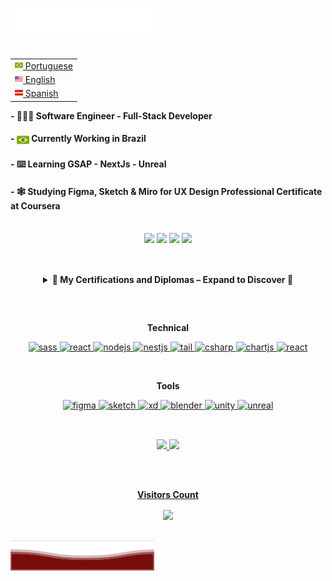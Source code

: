 <img src="images/header_en.svg"></img>
<table align="right">
 <tr><td><a href="README_br.md"><img src="images/br-flag.png" height="13"> Portuguese </a></td></tr>
 <tr><td><a href="README.md"><img src="images/us-flag.png" height="13"> English </a></td></tr>
 <tr><td><a href="README_sp.md"><img src="images/sp-flag.png" height="13"> Spanish </a></td></tr>
</table>
<div class="left" align="left" display="flex" flex-direction="column">
 <h4>- 👨🏽‍💻 Software Engineer - Full-Stack Developer</h4>
 <h4>-  <img src="images/br-flag.png" height="20" align="center">  Currently Working in Brazil
 <h4>- ⌨️ Learning GSAP - NextJs - Unreal </h4>
 <h4>- 🕸️ Studying Figma, Sketch & Miro for UX Design Professional Certificate at Coursera</h4>
</div>
 <br>
 <div>
 <div class= "connectWithMe" align="center">
  <a href = "mailto:victorgabrielnamelo@gmail.com"><img src="https://img.shields.io/badge/-Gmail-%23333?style=for-the-badge&logo=gmail&logoColor=white" target="_blank"></a>
  <a href="https://www.linkedin.com/in/victorgnascimento/" target="_blank"><img src="https://img.shields.io/badge/-LinkedIn-%230077B5?style=for-the-badge&logo=linkedin&logoColor=white" target="_blank"></a>
  <a href="https://www.behance.net/victornascimento" target="_blank"><img src="https://img.shields.io/badge/Behance-1769ff?style=for-the-badge&logo=behance&logoColor=white" target="_blank"></a>
  <a href="https://www.coursera.org/user/c64b35a0a3552907b1a917c0f2ec2f2d" target="_blank"><img src="https://img.shields.io/badge/Coursera-0056D2?style=for-the-badge&logo=Coursera&logoColor=white" target="_blank"></a>
 </div>
  
  ##
 
<br>
  <details align="center"> 
  <summary><b> 🥇 My Certifications and Diplomas – Expand to Discover 🥇</b></summary>

   <details>
    <summary><button><b> Show Content </b></button><img src="images/Courses/Puc.png"></img></summary>
      <p>My experience at PUCPR was transformative! The university offered an incredible environment to grow as a Software Engineer, blending cutting-edge tech education with hands-on opportunities like my DevQuest project. From day one, I was hooked by the engaging professors and the chance to dive into real-world challenges, like developing a gamified Python learning game in Unity. PUCPR’s flexible curriculum let me balance coursework with my startup, OCTO STUDIOS, and research for a scientific article submitted to FIE 2026. The supportive community and top-notch resources, like labs and mentorship, fueled my passion for innovation, making me believe PUCPR is one of the best places to learn tech in Brazil. This experience shaped my skills in coding, UI/UX, and leadership, preparing me to tackle industry challenges with confidence.</p>
      <details>
       <summary><h3>Bachelor’s Degree</h3></summary>
        <img src="https://i.ibb.co/YBsRg35d/este.png" alt="this" />
      </details>
      <details>
       <summary><h3>Honorable Mention</h3></summary>
        <img src="https://i.ibb.co/Qjtr9Xj5/honor.png" alt="honor" />
      </details>
   </details>
   
   <details>
    <summary><button><b> Show Content </b></button><img src="images/Courses/Coursera.png"></img></summary>
      <p>My experience with Coursera was awesome! The platform provided me with an incredible opportunity to expand my knowledge and skills for free, just for sharing my life history at they financial assistance program. From the moment I started exploring the courses, I was captivated by the diverse range of subjects available. The platform's user-friendly interface made it easy for me to navigate and access high-quality course materials. I appreciated the flexibility of being able to learn at my own pace, fitting the coursework into my busy schedule, and that made for me believe Coursera the best site to learn tech for free in hole internet.</p>
      <details>
       <summary><h3>IBM Full Stack Software Developer Assesment</h3></summary>
        <img src="https://i.ibb.co/QjYp4jXj/Certificado-IBM-Full-Stack-Software-Developer-Assessment.jpg" alt="imb" />
      </details> 
      <details>
       <summary><h3>Google UX Design Professional Cetificate</h3></summary>
        <img src="https://i.ibb.co/Z39MQWq/GOOGLEUXD.jpg" alt="ux" />
      </details>
      <details>
       <summary><h3>Google Foundations of Project Management</h3></summary>
        <img src="https://i.ibb.co/kgTqjXyK/Certificado-Google-Fundations-of-Project-Management.jpg" alt="pg" />
      </details>
      <details>
       <summary><h3>Google Technical Support Fundamentals</h3></summary>
        <img src="https://i.ibb.co/4nWjxy2T/Certificado-Google-Technical-Support-Fundamentals.jpg" alt="sup"/>
      </details>
      <details>
       <summary><h3>Meta Principles of UX/UI Design</h3></summary>
        <img src="https://i.ibb.co/mV9frxTt/Certificado-Principles-of-UX-UI-Design.jpg" alt="metaui" />
      </details>
      <details>
       <summary><h3>Meta Social Midia Management</h3></summary>
        <img src="https://i.ibb.co/C5ZpRYMq/Coursera-Meta-Social-Midia-Management.jpg" alt="metasocial" />
      </details>

   </details>
   
   <details>
    <summary><button><b> Show Content </b></button><img src="images/Courses/NTTDATA.png"></img></summary>
    <p>I recived the oportunity to learn about SAP language right from NTT DATA, was a 1 mounth academy, 4 hours per day, passing trought chalenges, exercises and a final project that simulates a real project comun asked from companys as a ABAP Developer. It was an amazing jorney, I made a lot of networking, learn with people, helping people and bring some this people to my personal life, this academy tourn me in a hunter to knolage and networking, I will never forget this experience.</p>
      <details>
       <summary><h3> SAP ABAP Academy </h2></summary>
       <img src="https://i.ibb.co/r26QFTK3/Certificado-Academia-ABAP-Victor-Gabriel-Nascimento.jpg" alt="ntt" />
       </details>
   </details>

   <details>
    <summary><button><b> Show Content </b></button><img src="images/Courses/Work.png"></img></summary>
     <p>I recived the oportunity to study for free in this tech school, I need to pass in a write interview teeling them about me and my history, my goals and what this opportunity could give. Only some people could pass and receive de aid to study at the plataform. There have amazing courses to learn since personal growt to code languages or software.</p>
      <details>
       <summary><h3>Sass</h3></summary>
      </details>
      <details>
       <summary><h3>Figma</h3></summary>
      </details>
      <details>
       <summary><h3>HTML 5</h3></summary>
      </details>
      <details>
       <summary><h3>Soft Skills</h3></summary>
      </details>
      <details>
       <summary><h3>Comunication</h3></summary>
      </details>
      <details>
       <summary><h3>Google Cloud</h3></summary>
      </details>
      <details>
       <summary><h3>Leadership and People Management</h3></summary>
      </details>
   </details> 

   <details>
    <summary><button><b> Show Content </b></button><img src="images/Courses/Bradesco.png"></img></summary>
    <p>The Bradesco Foundation offers to students all courses for free at them website, the courses are really helpful to learn and apply all the knolege received from the course to do the exercises and tests to won the certificates from the website, everyone can subscribe to do the courses and recive certificates for free and learn more about what they offer in they courses, they have courses to many areas, since IT to company management!</p>
      <details>
        <summary><h3>Advenced HTML</h3></summary>
      </details>
      <details>
       <summary><h3>I.T Systems Projects</h3></summary>
      </details>
      <details>
       <summary><h3>Project Management</h3></summary>
      </details>
      <details>
       <summary><h3>Introduction to HTML, CSS and JavaScript</h3></summary>
       </details>
   </details>
 
   <details>
    <summary><button><b> Show Content </b></button><img src="images/Courses/micr.png"></img></summary>
     <p>Looking to improve myself more, both in skills and mindset, I discovered this program, Brasil+ Digital with support from Microsoft, they offer several quality courses with a lot of documentation and exercises for those interested free of charge, some of the courses are not translated for everyone languages (which was not a barrier for me) but there is a vast availability of relevant content from different specializations, I decided to focus my strengths on AI, the platform is great and very complete, I recommend it 100%!</p>
      <h4>AI for Financial Services</h4>
      <h4>AI Strategy to Drive Business Value</h4>
      <h4>Principles Guiding the Responsible Use of AI</h4>
   </details>  
</details>
  
 ##
<br>
<div>
 <p align="center"><b> Technical </b></p>  
 <p align="center">
 <a href="https://svelte.dev" target="_blank" rel="noreferrer"> <img src="https://img.shields.io/badge/Svelte-4A4A55?style=for-the-badge&logo=svelte&logoColor=FF3E00" alt="sass" width="100" height="30"/> </a>
 <a href="https://reactjs.org" target="_blank" rel="noreferrer"> <img src="https://img.shields.io/badge/React-20232A?style=for-the-badge&logo=react&logoColor=61DAFB" alt="react" width="100" height="30"/> </a>
 <a href="https://nodejs.org" target="_blank" rel="noreferrer"> <img src="https://img.shields.io/badge/Node.js-339933?style=for-the-badge&logo=nodedotjs&logoColor=white" alt="nodejs" width="100" height="30"/> </a>
 <a href="https://nestjs.com" target="_blank" rel="noreferrer"> <img src="https://img.shields.io/badge/-NestJs-ea2845?style=flat-square&logo=nestjs&logoColor=white" alt="nestjs" width="100" height="30"/> </a>
 <a href="https://tailwind.com" target="_blank" rel="noreferrer"> <img src="https://img.shields.io/badge/TypeScript-007ACC?style=for-the-badge&logo=typescript&logoColor=white" alt="tail" width="130" height="30"/> </a>
 <a href="https://dotnet.microsoft.com/pt-br/languages/csharp" target="_blank" rel="noreferrer"> <img src="https://img.shields.io/badge/C%23-239120?style=for-the-badge&logo=csharp&logoColor=white" alt="csharp" width="50" height="30"/> </a>
 <a href="https://www.chartjs.org" target="_blank" rel="noreferrer"> <img src="https://img.shields.io/badge/Python-FFD43B?style=for-the-badge&logo=python&logoColor=blue" alt="chartjs" width="100" height="30"/> </a>
 <a href="https://www.mysql.com" target="_blank" rel="noreferrer"> <img src="https://img.shields.io/badge/MySQL-00000F?style=for-the-badge&logo=mysql&logoColor=white" alt="react" width="100" height="30"/> </a>
</p>
</div>

<br>
<div>
 <p align="center"><b> Tools </b></p>  
 <p align="center">
 <a href="https://www.figma.com" target="_blank" rel="noreferrer"> <img src="https://img.shields.io/badge/Figma-F24E1E?style=for-the-badge&logo=figma&logoColor=white" alt="figma" width="100" height="30"/> </a>
 <a href="https://sketch.com" target="_blank" rel="noreferrer"> <img src="https://img.shields.io/badge/Sketch-FFB387?style=for-the-badge&logo=sketch&logoColor=black" alt="sketch" width="100" height="30"/> </a>
 <a href="https://adobe.com" target="_blank" rel="noreferrer"> <img src="https://img.shields.io/badge/Adobe%20XD-470137?style=for-the-badge&logo=Adobe%20XD&logoColor=#FF61F6" alt="xd" width="100" height="30"/> </a>
 <a href="https://blender.com" target="_blank" rel="noreferrer"> <img src="https://img.shields.io/badge/blender-%23F5792A.svg?style=for-the-badge&logo=blender&logoColor=white" alt="blender" width="120" height="30"/> </a>
 <a href="https://unity.com" target="_blank" rel="noreferrer"> <img src="https://img.shields.io/badge/Unity-100000?style=for-the-badge&logo=unity&logoColor=white" alt="unity" width="100" height="30"/> </a>
 <a href="https://www.unrealengine.com/pt-BR" target="_blank" rel="noreferrer"> <img src="https://img.shields.io/badge/-Unreal%20Engine-313131?style=for-the-badge&logo=unreal-engine&logoColor=white" alt="unreal" width="160" height="30"/> </a>
</p>
</div>
  
  ##

   <br> 
 
 <div align="center">
  <a href="https://victorgabrielnascimento">
  <img height="200em" src="https://github-readme-stats.vercel.app/api?username=victorgabrielnascimento&show_icons=true&theme=tokyonight&include_all_commits=true&count_private=true"/>
  <img height="200em" src="https://github-readme-stats.vercel.app/api/top-langs/?username=victorgabrielnascimento&layout=compact&langs_count=7&theme=tokyonight"/>
</div>

 ##

 <br><p align="center"><b>Visitors Count</b></p>  
<p align="center"><img align="center" src="https://profile-counter.glitch.me/{victorgabrielnascimento}/count.svg" /></p> 
<br></div>
<img src="images/header_end.svg"></img>

